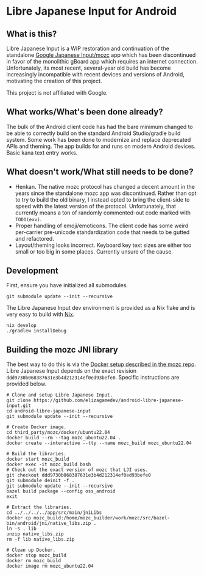 # Libre Japanese Input for Android

## What is this?

Libre Japanese Input is a WIP restoration and continuation of the standalone
[Google Japanese Input/mozc](https://github.com/google/mozc) app which has been
discontinued in favor of the monolithic gBoard app which requires an internet
connection. Unfortunately, its most recent, several-year old build has become
increasingly incompatible with recent devices and versions of Android,
motivating the creation of this project.

This project is not affiliated with Google.

## What works/What's been done already?

The bulk of the Android client code has had the bare minimum changed to be able
to correctly build on the standard Android Studio/gradle build system. Some work
has been done to modernize and replace deprecated APIs and theming. The app
builds for and runs on modern Android devices. Basic kana text entry works.

## What doesn't work/What still needs to be done?

- Henkan. The native mozc protocol has changed a decent amount in the years
  since the standalone mozc app was discontinued. Rather than opt to try to
  build the old binary, I instead opted to bring the client-side to speed with
  the latest version of the protocol. Unfortunately, that currently means a ton
  of randomly commented-out code marked with `TODO(exv)`.
- Proper handling of emoji/emoticons. The client code has some weird per-carrier
  pre-unicode standardization code that needs to be gutted and refactored.
- Layout/theming looks incorrect. Keyboard key text sizes are either too small
  or too big in some places. Currently unsure of the cause.

## Development

First, ensure you have initialized all submodules.

```shell
git submodule update --init --recursive
```

The Libre Japanese Input dev environment is provided as a Nix flake and is very
easy to build with [Nix](https://nixos.org/).

```shell
nix develop
./gradlew installDebug
```

## Building the mozc JNI library

The best way to do this is via the [Docker setup described in the mozc
repo](https://github.com/google/mozc/blob/master/docs/build_mozc_in_docker.md).
Libre Japanese Input depends on the exact revision
`ddd9730b068387631e3b4d212314ef0ed93befe0`. Specific instructions are provided
below.

```shell
# Clone and setup Libre Japanese Input.
git clone https://github.com/elizagamedev/android-libre-japanese-input.git
cd android-libre-japanese-input
git submodule update --init --recursive

# Create Docker image.
cd third_party/mozc/docker/ubuntu22.04
docker build --rm --tag mozc_ubuntu22.04 .
docker create --interactive --tty --name mozc_build mozc_ubuntu22.04

# Build the libraries.
docker start mozc_build
docker exec -it mozc_build bash
# Check out the exact version of mozc that LJI uses.
git checkout ddd9730b068387631e3b4d212314ef0ed93befe0
git submodule deinit -f .
git submodule update --init --recursive
bazel build package --config oss_android
exit

# Extract the libraries.
cd ../../../../app/src/main/jniLibs
docker cp mozc_build:/home/mozc_builder/work/mozc/src/bazel-bin/android/jni/native_libs.zip .
ln -s . lib
unzip native_libs.zip
rm -f lib native_libs.zip

# Clean up Docker.
docker stop mozc_build
docker rm mozc_build
docker image rm mozc_ubuntu22.04
```
